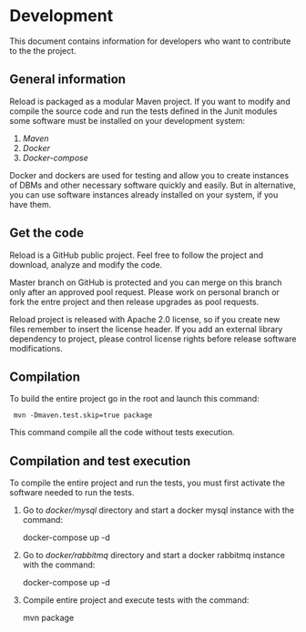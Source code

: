 # Development


This document contains information for developers who want to contribute to the the project.

## General information

Reload is packaged as a modular Maven project. If you want to modify and compile the source code and run the tests defined in the Junit modules some software must be installed on your development system:

1. *Maven*
2. *Docker*
3. *Docker-compose*

Docker and dockers are used for testing and allow you to create instances of DBMs and other necessary software quickly and easily. 
But in alternative, you can use software instances already installed on your system, if you have them.


## Get the code

Reload is a GitHub public project. Feel free to follow the project and download, analyze and modify the code.

Master branch on GitHub is protected and you can merge on this branch only after an approved pool request. Please work on personal branch or fork the entre project and then release upgrades as pool requests. 

Reload project is released with Apache 2.0 license, so if you create new files remember to insert the license header.  If you add an external library dependency to project, please control license rights before release software modifications.


## Compilation

To build the entire project go in the root and launch this command:

     mvn -Dmaven.test.skip=true package
     
This command compile all the code without tests execution.

## Compilation and test execution

To compile the entire project and run the tests, you must first activate the software needed to run the tests.

1. Go to *docker/mysql* directory and start a docker mysql instance with the command:

    docker-compose up -d
    
2. Go to *docker/rabbitmq* directory and start a docker rabbitmq instance with the command:

    docker-compose up -d

3. Compile entire project and execute tests with the command:

     mvn package    

